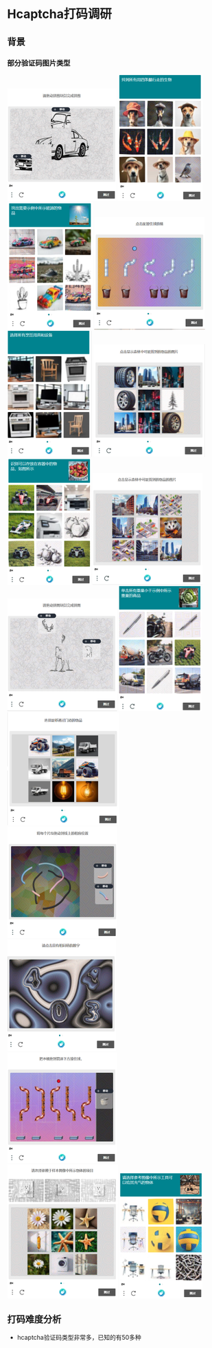 # Hcaptcha打码调研

## 背景

### 部分验证码图片类型

<img src="https://raw.githubusercontent.com/zxinyolo/images/main/lQLPJw18Si0ueZHNAgvNAfywBGiA_EA8mp4IjDRK8JEiAA_508_523.png" alt="lQLPJw18Si0ueZHNAgvNAfywBGiA_EA8mp4IjDRK8JEiAA_508_523" style="zoom:50%;" />

<img src="https://raw.githubusercontent.com/zxinyolo/images/main/lQLPJwb7AVuZZ3HNAkzNAYywC_RMExwhPHcIjDMU71YnAA_396_588.png" alt="lQLPJwb7AVuZZ3HNAkzNAYywC_RMExwhPHcIjDMU71YnAA_396_588" style="zoom:50%;" />

<img src="https://raw.githubusercontent.com/zxinyolo/images/main/lQLPJwhMbX1mOpHNAlHNAY-wIWKwpsJH7VkIjDOm_5goAA_399_593.png" alt="lQLPJwhMbX1mOpHNAlHNAY-wIWKwpsJH7VkIjDOm_5goAA_399_593" style="zoom:50%;" />

<img src="https://raw.githubusercontent.com/zxinyolo/images/main/lQLPJwjCqXkJDTHNAgzNAgOwGOCK8gs9agsIjDJ4DJWCAA_515_524.png" alt="lQLPJwjCqXkJDTHNAgzNAgOwGOCK8gs9agsIjDJ4DJWCAA_515_524" style="zoom:50%;" />

<img src="https://raw.githubusercontent.com/zxinyolo/images/main/lQLPJw-Ly-tnFRHNAkrNAYqwmDf2tq1BUYUIjDSMziVhAA_394_586.png" alt="lQLPJw-Ly-tnFRHNAkrNAYqwmDf2tq1BUYUIjDSMziVhAA_394_586" style="zoom:50%;" />

<img src="https://raw.githubusercontent.com/zxinyolo/images/main/lQLPJwo3jfsHTvHNAgzNAgmwv6YoN0RnERsIjDJN8Ki1AA_521_524.png" alt="lQLPJwo3jfsHTvHNAgzNAgmwv6YoN0RnERsIjDJN8Ki1AA_521_524" style="zoom:50%;" />

<img src="https://raw.githubusercontent.com/zxinyolo/images/main/lQLPJwssNYvUxRHNAk7NAYawLZ_egBpR6QEIjDRZMUnqAA_390_590.png" alt="lQLPJwssNYvUxRHNAk7NAYawLZ_egBpR6QEIjDRZMUnqAA_390_590" style="zoom:50%;" />


<img src="https://raw.githubusercontent.com/zxinyolo/images/main/lQLPJx0lV6X7BdHNAgnNAgCwdDUsXA1tZVgIjDNyeyXrAA_512_521.png" alt="lQLPJx0lV6X7BdHNAgnNAgCwdDUsXA1tZVgIjDNyeyXrAA_512_521" style="zoom:50%;" />

<img src="https://raw.githubusercontent.com/zxinyolo/images/main/lQLPJxclNMXvjdHNAgzNAgCwZjQRUSYKducIjDQJR7I0AA_512_524.png" alt="lQLPJxclNMXvjdHNAgzNAgCwZjQRUSYKducIjDQJR7I0AA_512_524" style="zoom:50%;" />

<img src="https://raw.githubusercontent.com/zxinyolo/images/main/lQLPJxDAHYJVS_HNAkbNAYWwEiscDAiG11kIjDMGVCK-AA_389_582.png" alt="lQLPJxDAHYJVS_HNAkbNAYWwEiscDAiG11kIjDMGVCK-AA_389_582" style="zoom:50%;" />


<img src="https://raw.githubusercontent.com/zxinyolo/images/main/lQLPJxjQqxlPh1HNAgvNAgmw9IOwB9X1jFwIjDPoxwB8AA_521_523.png" alt="lQLPJxjQqxlPh1HNAgvNAgmw9IOwB9X1jFwIjDPoxwB8AA_521_523" style="zoom:50%;" />


<img src="https://raw.githubusercontent.com/zxinyolo/images/main/lQLPJxWB7dNjtZHNAgjNAgCwNYnbpODQVcwIjDRzJty0AA_512_520.png" alt="lQLPJxWB7dNjtZHNAgjNAgCwNYnbpODQVcwIjDRzJty0AA_512_520" style="zoom:50%;" />


<img src="https://raw.githubusercontent.com/zxinyolo/images/main/lQLPJyAYORlvh9HNAgbNAfuwgo0-A_NSQkIIjDQZI0pkAA_507_518.png" alt="lQLPJyAYORlvh9HNAgbNAfuwgo0-A_NSQkIIjDQZI0pkAA_507_518" style="zoom:50%;" />

<img src="https://raw.githubusercontent.com/zxinyolo/images/main/lQLPKGM3rQYcfVHNAgTNAgCwXOvGL5z9kjgIjDQ4h9w1AA_512_516.png" alt="lQLPKGM3rQYcfVHNAgTNAgCwXOvGL5z9kjgIjDQ4h9w1AA_512_516" style="zoom:50%;" />

<img src="https://raw.githubusercontent.com/zxinyolo/images/main/lQLPKH6k-YU9gZHNAnDNAgSwnuwRo9586JEIjDPKG-0CAA_516_624.png" alt="lQLPKH6k-YU9gZHNAnDNAgSwnuwRo9586JEIjDPKG-0CAA_516_624" style="zoom:50%;" />

<img src="https://raw.githubusercontent.com/zxinyolo/images/main/lQLPKHjKIM93dFHNAkbNAYKwOyoVJ0eejSYIjDOEb10MAA_386_582.png" alt="lQLPKHjKIM93dFHNAkbNAYKwOyoVJ0eejSYIjDOEb10MAA_386_582" style="zoom:50%;" />



## 打码难度分析

- hcaptcha验证码类型非常多，已知的有50多种



